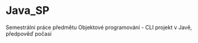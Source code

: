 # Java_SP
Semestrální práce předmětu Objektové programování - CLI projekt v Javě, předpověď počasí 
